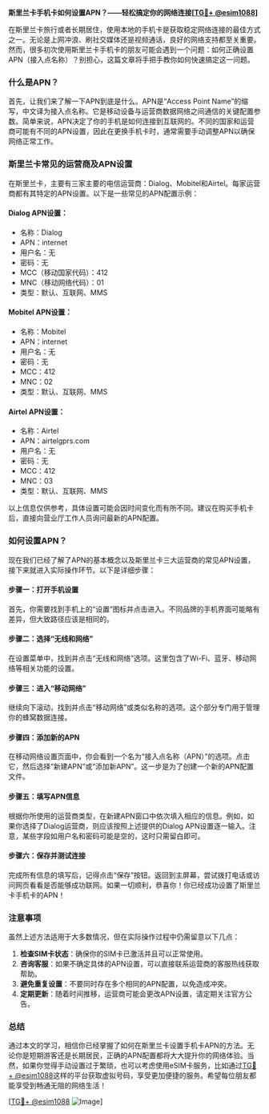 **斯里兰卡手机卡如何设置APN？——轻松搞定你的网络连接[[TG💪+ @esim1088](https://t.me/s/esim1088)]**

在斯里兰卡旅行或者长期居住，使用本地的手机卡是获取稳定网络连接的最佳方式之一。无论是上网冲浪、刷社交媒体还是视频通话，良好的网络支持都至关重要。然而，很多初次使用斯里兰卡手机卡的朋友可能会遇到一个问题：如何正确设置APN（接入点名称）？别担心，这篇文章将手把手教你如何快速搞定这一问题。

### 什么是APN？

首先，让我们来了解一下APN到底是什么。APN是“Access Point Name”的缩写，中文译为接入点名称。它是移动设备与运营商数据网络之间通信的关键配置参数。简单来说，APN决定了你的手机是如何连接到互联网的。不同的国家和运营商可能有不同的APN设置，因此在更换手机卡时，通常需要手动调整APN以确保网络正常工作。

### 斯里兰卡常见的运营商及APN设置

在斯里兰卡，主要有三家主要的电信运营商：Dialog、Mobitel和Airtel。每家运营商都有其特定的APN设置。以下是一些常见的APN配置示例：

#### Dialog APN设置：
- 名称：Dialog
- APN：internet
- 用户名：无
- 密码：无
- MCC（移动国家代码）：412
- MNC（移动网络代码）：01
- 类型：默认、互联网、MMS

#### Mobitel APN设置：
- 名称：Mobitel
- APN：internet
- 用户名：无
- 密码：无
- MCC：412
- MNC：02
- 类型：默认、互联网、MMS

#### Airtel APN设置：
- 名称：Airtel
- APN：airtelgprs.com
- 用户名：无
- 密码：无
- MCC：412
- MNC：03
- 类型：默认、互联网、MMS

以上信息仅供参考，具体设置可能会因时间变化而有所不同。建议在购买手机卡后，直接向营业厅工作人员询问最新的APN配置。

### 如何设置APN？

现在我们已经了解了APN的基本概念以及斯里兰卡三大运营商的常见APN设置，接下来就进入实际操作环节。以下是详细步骤：

#### 步骤一：打开手机设置
首先，你需要找到手机上的“设置”图标并点击进入。不同品牌的手机界面可能略有差异，但大致路径应该是相同的。

#### 步骤二：选择“无线和网络”
在设置菜单中，找到并点击“无线和网络”选项。这里包含了Wi-Fi、蓝牙、移动网络等相关功能的设置。

#### 步骤三：进入“移动网络”
继续向下滚动，找到并点击“移动网络”或类似名称的选项。这个部分专门用于管理你的蜂窝数据连接。

#### 步骤四：添加新的APN
在移动网络设置页面中，你会看到一个名为“接入点名称（APN）”的选项。点击它，然后选择“新建APN”或“添加新APN”。这一步是为了创建一个新的APN配置文件。

#### 步骤五：填写APN信息
根据你所使用的运营商类型，在新建APN窗口中依次填入相应的信息。例如，如果你选择了Dialog运营商，则应该按照上述提供的Dialog APN设置逐一输入。注意，某些字段如用户名和密码可能是空的，这时只需留白即可。

#### 步骤六：保存并测试连接
完成所有信息的填写后，记得点击“保存”按钮。返回到主屏幕，尝试拨打电话或访问网页看看是否能够成功联网。如果一切顺利，恭喜你！你已经成功设置了斯里兰卡手机卡的APN！

### 注意事项

虽然上述方法适用于大多数情况，但在实际操作过程中仍需留意以下几点：

1. **检查SIM卡状态**：确保你的SIM卡已激活并且可以正常使用。
2. **咨询客服**：如果不确定具体的APN设置，可以直接联系运营商的客服热线获取帮助。
3. **避免重复设置**：不要同时存在多个相同的APN配置，以免造成冲突。
4. **定期更新**：随着时间推移，运营商可能会更改APN设置，请定期关注官方公告。

### 总结

通过本文的学习，相信你已经掌握了如何在斯里兰卡设置手机卡APN的方法。无论你是短期游客还是长期居民，正确的APN配置都将大大提升你的网络体验。当然，如果你觉得手动设置过于繁琐，也可以考虑使用eSIM卡服务，比如通过[TG💪+ @esim1088](https://t.me/s/esim1088)这样的平台获取虚拟号码，享受更加便捷的服务。希望每位朋友都能享受到畅通无阻的网络生活！

[[TG💪+ @esim1088](https://t.me/s/esim1088) ![Image](https://i.postimg.cc/4NQfJmqS/Snipaste-2025-05-13-00-14-12.png)]